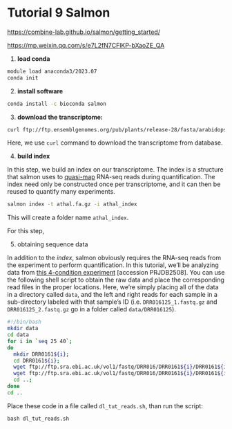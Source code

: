 # Tutorial 9 Salmon

https://combine-lab.github.io/salmon/getting_started/

https://mp.weixin.qq.com/s/e7L2fN7CFlKP-bXaoZE_QA

1. **load conda**

```bash
module load anaconda3/2023.07
conda init
```

2. **install software**

`````bash
conda install -c bioconda salmon
`````

3. **download the transcriptome:**

```bash
curl ftp://ftp.ensemblgenomes.org/pub/plants/release-28/fasta/arabidopsis_thaliana/cdna/Arabidopsis_thaliana.TAIR10.28.cdna.all.fa.gz -o athal.fa.gz
```

Here, we use `curl` command to download the transcriptome from database. 

4. **build index**

In this step, we build an index on our transcriptome. The index is a structure that salmon uses to [quasi-map](http://bioinformatics.oxfordjournals.org/content/32/12/i192.abstract) RNA-seq reads during quantification. The index need only be constructed once per transcriptome, and it can then be reused to quantify many experiments. 

```bash
salmon index -t athal.fa.gz -i athal_index
```

This will create a folder name `athal_index`.

For this step, 

5. obtaining sequence data

In addition to the *index*, salmon obviously requires the RNA-seq reads from the experiment to perform quantification. In this tutorial, we’ll be analyzing data from [this 4-condition experiment](https://www.ebi.ac.uk/ena/data/view/DRP001761) [accession PRJDB2508]. You can use the following shell script to obtain the raw data and place the corresponding read files in the proper locations. Here, we’re simply placing all of the data in a directory called `data`, and the left and right reads for each sample in a sub-directory labeled with that sample’s ID (i.e. `DRR016125_1.fastq.gz` and `DRR016125_2.fastq.gz` go in a folder called `data/DRR016125`).

```bash
#!/bin/bash
mkdir data
cd data
for i in `seq 25 40`; 
do 
  mkdir DRR0161${i}; 
  cd DRR0161${i}; 
  wget ftp://ftp.sra.ebi.ac.uk/vol1/fastq/DRR016/DRR0161${i}/DRR0161${i}_1.fastq.gz; 
  wget ftp://ftp.sra.ebi.ac.uk/vol1/fastq/DRR016/DRR0161${i}/DRR0161${i}_2.fastq.gz; 
  cd ..; 
done
cd .. 
```

Place these code in a file called `dl_tut_reads.sh`, than run the script:

`````
bash dl_tut_reads.sh
`````



